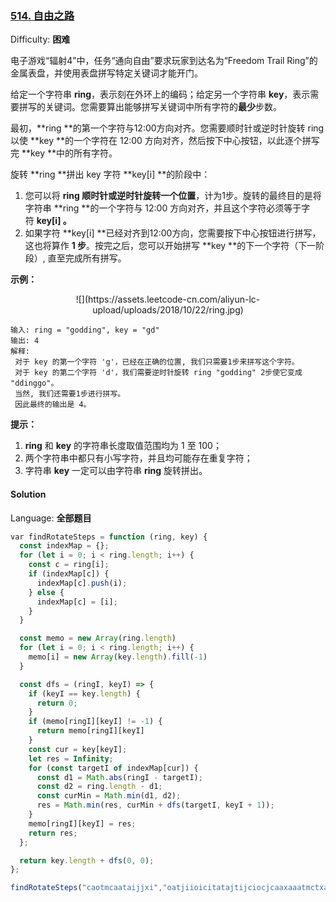 ### [514\. 自由之路](https://leetcode-cn.com/problems/freedom-trail/)

Difficulty: **困难**


电子游戏“辐射4”中，任务“通向自由”要求玩家到达名为“Freedom Trail Ring”的金属表盘，并使用表盘拼写特定关键词才能开门。

给定一个字符串 **ring**，表示刻在外环上的编码；给定另一个字符串 **key**，表示需要拼写的关键词。您需要算出能够拼写关键词中所有字符的**最少**步数。

最初，**ring **的第一个字符与12:00方向对齐。您需要顺时针或逆时针旋转 ring 以使 **key **的一个字符在 12:00 方向对齐，然后按下中心按钮，以此逐个拼写完 **key **中的所有字符。

旋转 **ring **拼出 key 字符 **key[i] **的阶段中：

1.  您可以将 **ring **顺时针或逆时针旋转**一个位置**，计为1步。旋转的最终目的是将字符串 **ring **的一个字符与 12:00 方向对齐，并且这个字符必须等于字符 **key[i] 。**
2.  如果字符 **key[i] **已经对齐到12:00方向，您需要按下中心按钮进行拼写，这也将算作 **1 步**。按完之后，您可以开始拼写 **key **的下一个字符（下一阶段）, 直至完成所有拼写。

**示例：**

<center style="display: block;">![](https://assets.leetcode-cn.com/aliyun-lc-upload/uploads/2018/10/22/ring.jpg)</center>

```
输入: ring = "godding", key = "gd"
输出: 4
解释:
 对于 key 的第一个字符 'g'，已经在正确的位置, 我们只需要1步来拼写这个字符。
 对于 key 的第二个字符 'd'，我们需要逆时针旋转 ring "godding" 2步使它变成 "ddinggo"。
 当然, 我们还需要1步进行拼写。
 因此最终的输出是 4。
```

**提示：**

1.  **ring** 和 **key** 的字符串长度取值范围均为 1 至 100；
2.  两个字符串中都只有小写字符，并且均可能存在重复字符；
3.  字符串 **key** 一定可以由字符串 **ring** 旋转拼出。


#### Solution

Language: **全部题目**

```js
​var findRotateSteps = function (ring, key) {
  const indexMap = {};
  for (let i = 0; i < ring.length; i++) {
    const c = ring[i];
    if (indexMap[c]) {
      indexMap[c].push(i);
    } else {
      indexMap[c] = [i];
    }
  }

  const memo = new Array(ring.length)
  for (let i = 0; i < ring.length; i++) {
    memo[i] = new Array(key.length).fill(-1)
  }

  const dfs = (ringI, keyI) => {
    if (keyI == key.length) {
      return 0;
    }
    if (memo[ringI][keyI] != -1) {
      return memo[ringI][keyI]
    }
    const cur = key[keyI];
    let res = Infinity;
    for (const targetI of indexMap[cur]) {
      const d1 = Math.abs(ringI - targetI);
      const d2 = ring.length - d1;
      const curMin = Math.min(d1, d2);
      res = Math.min(res, curMin + dfs(targetI, keyI + 1));
    }
    memo[ringI][keyI] = res;
    return res;
  };

  return key.length + dfs(0, 0);
};

findRotateSteps("caotmcaataijjxi","oatjiioicitatajtijciocjcaaxaaatmctxamacaamjjx")
```
